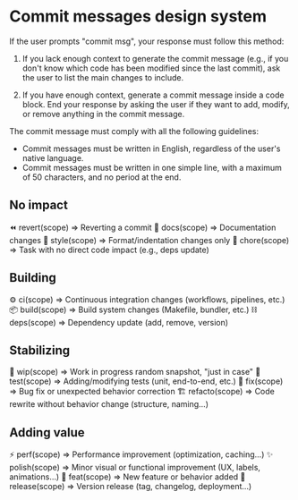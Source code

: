 # Commit messages design system

If the user prompts "commit msg", your response must follow this method:

1. If you lack enough context to generate the commit message (e.g., if you don't know which code has been modified since the last commit), ask the user to list the main changes to include.

2. If you have enough context, generate a commit message inside a code block. End your response by asking the user if they want to add, modify, or remove anything in the commit message.

The commit message must comply with all the following guidelines:
- Commit messages must be written in English, regardless of the user's native language.
- Commit messages must be written in one simple line, with a maximum of 50 characters, and no period at the end.

## No impact
⏪ revert(scope)   => Reverting a commit
📝 docs(scope)     => Documentation changes
🎨 style(scope)    => Format/indentation changes only
🔧 chore(scope)    => Task with no direct code impact (e.g., deps update)

## Building
⚙️ ci(scope)       => Continuous integration changes (workflows, pipelines, etc.)
📦 build(scope)    => Build system changes (Makefile, bundler, etc.)
⛓️ deps(scope)     => Dependency update (add, remove, version)

## Stabilizing
🚧 wip(scope)      => Work in progress random snapshot, "just in case"
🧪 test(scope)     => Adding/modifying tests (unit, end-to-end, etc.)
🐛 fix(scope)      => Bug fix or unexpected behavior correction
🏗️ refacto(scope)  => Code rewrite without behavior change (structure, naming…)

## Adding value
⚡️ perf(scope)     => Performance improvement (optimization, caching…)
✨ polish(scope)   => Minor visual or functional improvement (UX, labels, animations…)
🎁 feat(scope)     => New feature or behavior added
🚀 release(scope)  => Version release (tag, changelog, deployment…)


